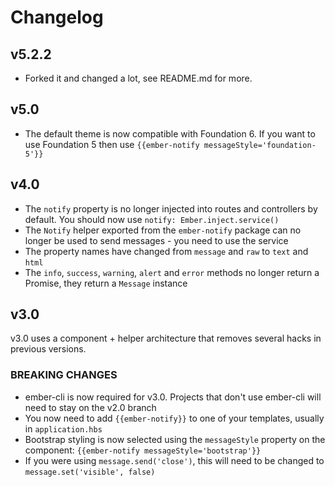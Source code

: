 # Changelog

## v5.2.2

- Forked it and changed a lot, see README.md for more.

## v5.0

- The default theme is now compatible with Foundation 6. If you want to use Foundation 5 then use `{{ember-notify messageStyle='foundation-5'}}`

## v4.0

- The `notify` property is no longer injected into routes and controllers by default. You should now
  use `notify: Ember.inject.service()`
- The `Notify` helper exported from the `ember-notify` package can no longer be used to send messages -
  you need to use the service
- The property names have changed from `message` and `raw` to `text` and `html`
- The `info`, `success`, `warning`, `alert` and `error` methods no longer return
  a Promise, they return a `Message` instance


## v3.0

v3.0 uses a component + helper architecture that removes several hacks in previous versions.

### BREAKING CHANGES

- ember-cli is now required for v3.0. Projects that don't use ember-cli will need to stay on the v2.0 branch
- You now need to add `{{ember-notify}}` to one of your templates, usually in `application.hbs`
- Bootstrap styling is now selected using the `messageStyle` property on the component: `{{ember-notify messageStyle='bootstrap'}}`
- If you were using `message.send('close')`, this will need to be changed to `message.set('visible', false)`
